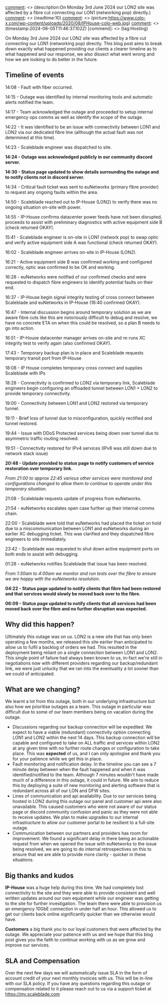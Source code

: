 
[comment]: <>  (title:June 3rd Outage Post-mortem)
[comment]: <>  (author:Jack Cosens)
[comment]: <>  (description:On Monday 3rd June 2024 our LON2 site was affected by a fibre cut connecting our LON1 (networking pop) directly.)
[comment]: <>  (readtime:10)
[comment]: <>  (picture:https://www.colo-x.com/wp-content/uploads/2020/08/IPHouse-colo-web.jpg)
[comment]: <>  (timestamp:2024-06-05T11:46:37.102Z)
[commend]: <> (tag:Hosting)

On Monday 3rd June 2024 our LON2 site was affected by a fibre cut connecting our LON1 (networking pop) directly.
This blog post aims to break down exactly what happened providing our clients a clearer timeline as to what happened and our response, we also dissect what went wrong and how we are looking to do better in the future.

## Timeline of events
14:08 - Fault with fiber occurred.

14:15 - Outage was identified by internal monitoring tools and automatic alerts notified the team.

14:17 - Team acknowledged the outage and proceeded to setup internal emergency ops comms as well as identify the scope of the outage.

14:22 - It was identified to be an issue with connectivity between LON1 and LON2 via our dedicated fibre line (although the actual fault was not determined at this time).

14:23 - Scaleblade engineer was dispatched to site.

**14:24 - Outage was acknowledged publicly in our community discord server.**

**14:30 - Status page updated to show details surrounding the outage and to notify clients not in discord server.**

14:34 - Critical fault ticket was sent to euNetworks (primary fibre provider) to request any ongoing faults within the area.

14:50 - Scaleblade reached out to IP-House (LON2) to verify there was no ongoing situation on-site with power.

14:55 - IP-House confirms datacenter power feeds have not been disrupted, proceeds to assist with preliminary diagnostics with active equipment side B (check returned OKAY).

15:41 - Scaleblade engineer is on-site in LON1 (network pop) to swap optic and verify active equipment side A was functional (check returned OKAY).

16:02 - Scaleblade engineer arrives on-site in IP-House (LON2).

16:21 - Active equipment side B was confirmed working and configured correctly, optic was confirmed to be OK and working.

16:28 - euNetworks were notified of our confirmed checks and were requested to dispatch fibre engineers to identify potential faults on their end.

16:37 - IP-House begin signal integrity testing of cross connect between Scaleblade and euNetworks in IP-House (16:40 confirmed OKAY).

16:47 - Internal discussion begins around temporary solution as we are aware fibre cuts like this are notoriously difficult to debug and resolve, we have no concrete ETA on when this could be resolved, so a plan B needs to go into action.

16:51 - IP-House datacenter manager arrives on-site and re-runs XC integrity test to verify again (also confirmed OKAY).

17:43 - Temporary backup plan is in place and Scaleblade requests temporary transit port from IP-House

18:08 - IP House completes temporary cross connect and supplies Scaleblade with IPs

18:28 - Connectivity is confirmed to LON2 via temporary link, Scaleblade engineers begin configuring an offloaded tunnel between LON1 + LON2 to provide temporary connectivity.

19:00 - Connectivity between LON1 and LON2 restored via temporary tunnel.

19:11 - Brief loss of tunnel due to misconfiguration, quickly rectified and tunnel restored.

19:44 - Issue with DDoS Protected services being down over tunnel due to asymmetric traffic routing resolved.

19:51 - Connectivity restored for IPv4 services (IPv6 was still down due to network stack issue)

**20:48 - Update provided to status page to notify customers of service restoration over temporary link.**

_From 21:00 to approx 22:45 various other services were monitored and configurations changed to allow them to continue to operate under this temporary situation._

21:08 - Scaleblade requests update of progress from euNetworks.

21:54 - euNetworks escalates open case further up their internal comms chain.

22:00 - Scaleblade were told that euNetworks had placed the ticket on hold due to a miscommunication between LON1 and euNetworks during an earlier XC debugging ticket. This was clarified and they dispatched fibre engineers to site immediately.

23:42 - Scaleblade was requested to shut down active equipment ports on both ends to assist with debugging.

01:28 - euNetworks notifies Scaleblade that issue has been resolved.

_From 1:30am to 4:00am we monitor and run tests over the fibre to ensure we are happy with the euNetworks resolution._

**04:22 - Status page updated to notify clients that fibre had been restored and that services would slowly be moved back over to the fibre.**

**06:09 - Status page updated to notify clients that all services had been moved back over the fibre and no further disruption was expected.**

## Why did this happen?
Ultimately this outage was on us. LON2 is a new site that has only been operating a few months, we released this site earlier than anticipated to allow us to fulfil a backlog of orders we had. This resulted in the deployment being reliant on a single connection between LON1 and LON2.
This single point of failure had always been known to us, in-fact we're still in negotiations now with different providers regarding our backup/redundant link, we were just unlucky that we ran into the eventuality a lot sooner than we could of anticipated.

## What are we changing?
We learnt a lot from this outage, both in our underlying infrastructure but also how we prioritise outages as a team. This outage in particular was difficult due to some of our team members being on vacation during the outage.

 - Discussions regarding our backup connection will be expedited. We expect to have a viable (redundant) connectivity option connecting LON1 and LON2 within the next 14 days. This backup connection will be capable and configured to take on ALL traffic and services within LON2 at any given time with no further route changes or configuration to take place. This was **expected** of us, and I can only apologise and thank you for your patience while we get this in place.
 - Fault monitoring and notification delay. In the timeline you can see a 7 minute delay between when the fault happened and when it was identified/notified to the team. Although 7 minutes wouldn't have made much of a difference in this outage, it could in future. We aim to reduce this by deploying a suite of new monitoring and alerting software that is redundant across all of our LON and DFW sites.
 - Lines of communication and api availability. Due to our services being hosted in LON2 during this outage our panel and customer api were also unavailable. This caused customers who were not aware of our status page or discord community confusion and panic as they were not able to receive updates. We plan to make upgrades to our internal infrastructure to allow our customer portal to be resilient to a full-site outage.
 - Communication between our partners and providers has room for improvement. We found a significant delay in there being an actionable request from when we opened the issue with euNetworks to the issue being resolved, we are going to do internal retrospectives on this to ensure that we are able to provide more clarity - quicker in these situations.

## Big thanks and kudos
**IP-House** was a huge help during this time. We had completely lost connectivity to the site and they were able to provide consistent and well written updates around our own equipment while our engineer was getting to the site for further investigation.
The team there were able to provision us an emergency 10GbE connection in under half an hour. This allowed us to get our clients back online significantly quicker than we otherwise would have.

**Customers** a big thank you to our loyal customers that were affected by the outage. We appreciate your patience with us and we hope that this blog post gives you the faith to continue working with us as we grow and improve our services.

## SLA and Compensation
Over the next few days we will automatically issue SLA in the form of account credit of your next monthly invoices with us. This will be in-line with our SLA policy.
If you have any questions regarding this outage or compensation related to it please reach out to us via a support ticket at https://my.scaleblade.com